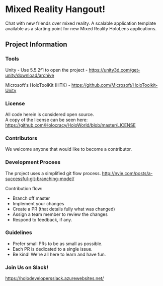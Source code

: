 # Mixed Reality Hangout!
Chat with new friends over mixed reality.  A scalable application template available as a starting point for new Mixed Reality HoloLens applications.

## Project Information

### Tools
Unity - Use 5.5.2f1 to open the project - https://unity3d.com/get-unity/download/archive

Microsoft's HoloToolKit (HTK) - https://github.com/Microsoft/HoloToolkit-Unity

### License
All code herein is considered open source.  
A copy of the license can be seen here: https://github.com/Holocracy/HoloWorld/blob/master/LICENSE

### Contributors
We welcome anyone that would like to become a contributor.

### Development Procees
The project uses a simplified git flow process. http://nvie.com/posts/a-successful-git-branching-model/

Contribution flow:
- Branch off master
- Implement your changes
- Create a PR (that details fully what was changed)
- Assign a team member to review the changes
- Respond to feedback, if any.

### Guidelines

- Prefer small PRs to be as small as possible.
- Each PR is dedicated to a single issue.
- Be kind! We're all here to learn and have fun.

### Join Us on Slack!
https://holodevelopersslack.azurewebsites.net/
